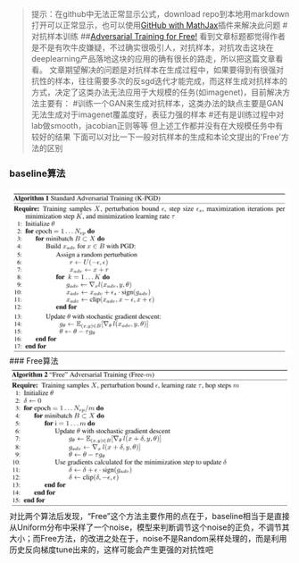 <head>
    <script src="https://cdn.mathjax.org/mathjax/latest/MathJax.js?config=TeX-AMS-MML_HTMLorMML" type="text/javascript"></script>
    <script type="text/x-mathjax-config">
        MathJax.Hub.Config({
            tex2jax: {
            skipTags: ['script', 'noscript', 'style', 'textarea', 'pre'],
            inlineMath: [['$','$']]
            }
        });
    </script>
</head>


>提示：在github中无法正常显示公式，download repo到本地用markdown打开可以正常显示，也可以使用[GitHub with MathJax](https://chrome.google.com/webstore/detail/mathjax-plugin-for-github/ioemnmodlmafdkllaclgeombjnmnbima/related)插件来解决此问题
#对抗样本训练
##[Adversarial Training for Free!](https://arxiv.org/pdf/1904.12843.pdf)
看到文章标题都觉得作者是不是有吹牛皮嫌疑，不过确实很吸引人，对抗样本，对抗攻击这块在deeplearning产品落地这块的应用的确有很长的路走，所以把这篇文章看看。
文章期望解决的问题是对抗样本在生成过程中，如果要得到有很强对抗性的样本，往往需要多次的反sgd迭代才能完成，而这样生成对抗样本的方式，决定了这类办法无法应用于大规模的任务(如imagenet)，目前解决方法主要有：
> #训练一个GAN来生成对抗样本，这类办法的缺点主要是GAN无法生成对于imagenet覆盖度好，表征力强的样本
> #还有是训练过程中对lab做smooth，jacobian正则等等
但上述工作都并没有在大规模任务中有较好的结果
下面可以对比一下一般对抗样本的生成和本论文提出的'Free'方法的区别
### baseline算法
<img src="./figures/adv_training1.png" width="600">
### Free算法
<img src="./figures/adv_training2.jpg" width="600">
对比两个算法后发现，“Free”这个方法主要作用的点在于，baseline相当于是直接从Uniform分布中采样了一个noise，模型来判断调节这个noise的正负，不调节其大小；而Free方法，的改进之处在于，noise不是Random采样处理的，而是利用历史反向梯度tune出来的，这样可能会产生更强的对抗性吧
